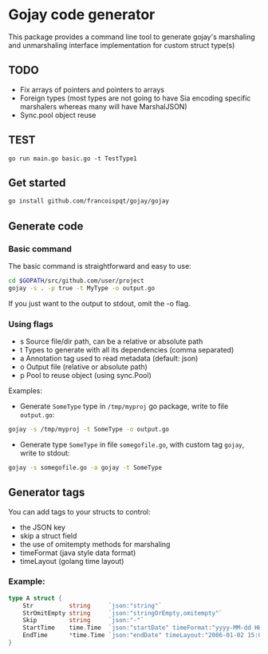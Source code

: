 # Gojay code generator
This package provides a command line tool to generate gojay's marshaling and unmarshaling interface implementation for custom struct type(s)

## TODO
- Fix arrays of pointers and pointers to arrays
- Foreign types (most types are not going to have Sia encoding specific marshalers whereas many will have MarshalJSON)
- Sync.pool object reuse

## TEST

`go run main.go basic.go -t TestType1`

## Get started

```sh
go install github.com/francoispqt/gojay/gojay
```

## Generate code

### Basic command
The basic command is straightforward and easy to use:
```sh
cd $GOPATH/src/github.com/user/project
gojay -s . -p true -t MyType -o output.go
```
If you just want to the output to stdout, omit the -o flag.

### Using flags
- s Source file/dir path, can be a relative or absolute path
- t Types to generate with all its dependencies (comma separated)
- a Annotation tag used to read metadata (default: json)
- o Output file (relative or absolute path)
- p Pool to reuse object (using sync.Pool)

Examples:

- Generate `SomeType` type in `/tmp/myproj` go package, write to file `output.go`:
```sh
gojay -s /tmp/myproj -t SomeType -o output.go
```

- Generate type `SomeType` in file `somegofile.go`, with custom tag `gojay`, write to stdout:
```sh
gojay -s somegofile.go -a gojay -t SomeType
```


## Generator tags
You can add tags to your structs to control:

- the JSON key
- skip a struct field
- the use of omitempty methods for marshaling
- timeFormat (java style data format)
- timeLayout (golang time layout)


### Example:
```go
type A struct {
	Str          string     `json:"string"`
	StrOmitEmpty string     `json:"stringOrEmpty,omitempty"`
	Skip         string     `json:"-"`
	StartTime    time.Time  `json:"startDate" timeFormat:"yyyy-MM-dd HH:mm:ss"`
	EndTime      *time.Time `json:"endDate" timeLayout:"2006-01-02 15:04:05"`
}
```

